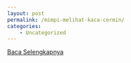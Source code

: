 ```yaml
---
layout: post
permalink: /mimpi-melihat-kaca-cermin/
categories:
    - Uncategorized
---
```


[Baca Selengkapnya](/02)